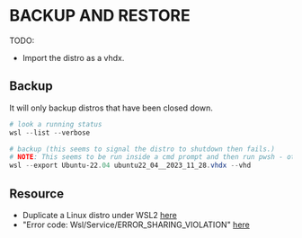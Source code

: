 # BACKUP AND RESTORE

TODO:

* Import the distro as a vhdx.  

## Backup

It will only backup distros that have been closed down.  

```powershell
# look a running status
wsl --list --verbose

# backup (this seems to signal the distro to shutdown then fails.)
# NOTE: This seems to be run inside a cmd prompt and then run pwsh - otherwise you get Error code: Wsl/Service/ERROR_SHARING_VIOLATION. 
wsl --export Ubuntu-22.04 ubuntu22_04__2023_11_28.vhdx --vhd
```

## Resource

* Duplicate a Linux distro under WSL2 [here](https://fourco.nl/blogs/duplicate-a-linux-distro-under-wsl2/)
* "Error code: Wsl/Service/ERROR_SHARING_VIOLATION" [here](https://github.com/microsoft/WSL/issues/10737)
